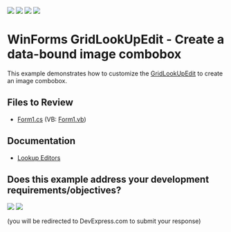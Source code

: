 <!-- default badges list -->
![](https://img.shields.io/endpoint?url=https://codecentral.devexpress.com/api/v1/VersionRange/128619119/24.2.1%2B)
[![](https://img.shields.io/badge/Open_in_DevExpress_Support_Center-FF7200?style=flat-square&logo=DevExpress&logoColor=white)](https://supportcenter.devexpress.com/ticket/details/E2200)
[![](https://img.shields.io/badge/📖_How_to_use_DevExpress_Examples-e9f6fc?style=flat-square)](https://docs.devexpress.com/GeneralInformation/403183)
[![](https://img.shields.io/badge/💬_Leave_Feedback-feecdd?style=flat-square)](#does-this-example-address-your-development-requirementsobjectives)
<!-- default badges end -->

# WinForms GridLookUpEdit - Create a data-bound image combobox

This example demonstrates how to customize the [GridLookUpEdit](https://docs.devexpress.com/WindowsForms/DevExpress.XtraEditors.GridLookUpEdit) to create an image combobox.


## Files to Review

* [Form1.cs](./CS/Form1.cs) (VB: [Form1.vb](./VB/Form1.vb))


## Documentation

* [Lookup Editors](https://docs.devexpress.com/WindowsForms/116008/controls-and-libraries/editors-and-simple-controls/lookup-editors)
<!-- feedback -->
## Does this example address your development requirements/objectives?

[<img src="https://www.devexpress.com/support/examples/i/yes-button.svg"/>](https://www.devexpress.com/support/examples/survey.xml?utm_source=github&utm_campaign=winforms-create-data-bound-imagecombobox&~~~was_helpful=yes) [<img src="https://www.devexpress.com/support/examples/i/no-button.svg"/>](https://www.devexpress.com/support/examples/survey.xml?utm_source=github&utm_campaign=winforms-create-data-bound-imagecombobox&~~~was_helpful=no)

(you will be redirected to DevExpress.com to submit your response)
<!-- feedback end -->
